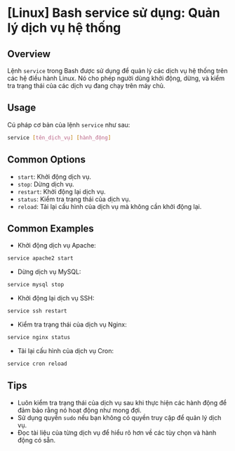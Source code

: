 # [Linux] Bash service sử dụng: Quản lý dịch vụ hệ thống

## Overview
Lệnh `service` trong Bash được sử dụng để quản lý các dịch vụ hệ thống trên các hệ điều hành Linux. Nó cho phép người dùng khởi động, dừng, và kiểm tra trạng thái của các dịch vụ đang chạy trên máy chủ.

## Usage
Cú pháp cơ bản của lệnh `service` như sau:
```bash
service [tên_dịch_vụ] [hành_động]
```

## Common Options
- `start`: Khởi động dịch vụ.
- `stop`: Dừng dịch vụ.
- `restart`: Khởi động lại dịch vụ.
- `status`: Kiểm tra trạng thái của dịch vụ.
- `reload`: Tải lại cấu hình của dịch vụ mà không cần khởi động lại.

## Common Examples
- Khởi động dịch vụ Apache:
```bash
service apache2 start
```

- Dừng dịch vụ MySQL:
```bash
service mysql stop
```

- Khởi động lại dịch vụ SSH:
```bash
service ssh restart
```

- Kiểm tra trạng thái của dịch vụ Nginx:
```bash
service nginx status
```

- Tải lại cấu hình của dịch vụ Cron:
```bash
service cron reload
```

## Tips
- Luôn kiểm tra trạng thái của dịch vụ sau khi thực hiện các hành động để đảm bảo rằng nó hoạt động như mong đợi.
- Sử dụng quyền `sudo` nếu bạn không có quyền truy cập để quản lý dịch vụ.
- Đọc tài liệu của từng dịch vụ để hiểu rõ hơn về các tùy chọn và hành động có sẵn.
